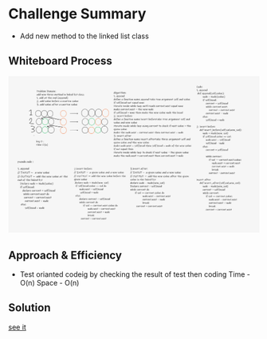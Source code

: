 # Challenge Summary
* Add new method to the linked list class

## Whiteboard Process
![white](./inkedin_list.png)

## Approach & Efficiency
* Test orianted codeig by checking the result of test then coding
Time - O(n) Space - O(n)
## Solution
[see it](singly_linked_lists/singly_linked_list.py)
